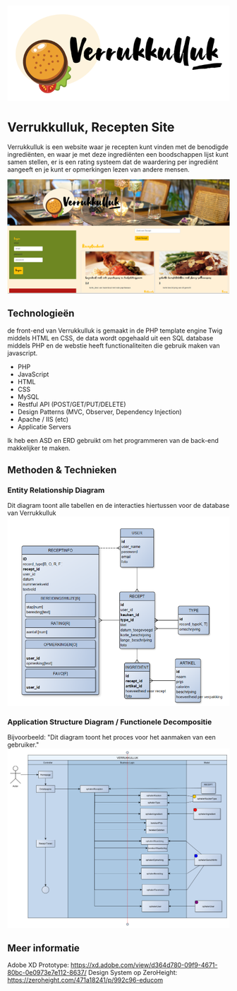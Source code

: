 <img src="assets/github/header-logo.png"/>

# Verrukkulluk, Recepten Site

 Verrukkulluk is een website waar je recepten kunt vinden met de benodigde ingrediënten, en waar je met deze ingrediënten een boodschappen lijst kunt samen stellen, er is een rating systeem dat de waardering per ingrediënt aangeeft en je kunt er opmerkingen lezen van andere mensen.

<img src="assets/github/verrukkulluk-site.png"/>

## Technologieën

de front-end van Verrukkulluk is gemaakt in de PHP template engine Twig middels HTML en CSS, de data wordt opgehaald uit een SQL database middels PHP en  de webstie heeft functionaliteiten die gebruik maken van javascript.

* PHP 
* JavaScript
* HTML
* CSS
* MySQL
* Restful API (POST/GET/PUT/DELETE)
* Design Patterns (MVC, Observer, Dependency Injection)
* Apache / IIS (etc)
* Applicatie Servers

Ik heb een ASD en ERD gebruikt om het programmeren van de back-end makkelijker te maken.


## Methoden & Technieken

### Entity Relationship Diagram
Dit diagram toont alle tabellen en de interacties hiertussen voor de database van Verrukkulluk
<img src="assets/github/erd.png" />

### Application Structure Diagram / Functionele Decompositie
Bijvoorbeeld: "Dit diagram toont het proces voor het aanmaken van een gebruiker."
<img src="assets/github/asd.png" />


## Meer informatie

Adobe XD Prototype: https://xd.adobe.com/view/d364d780-09f9-4671-80bc-0e0973e7e112-8637/
Design System op ZeroHeight: https://zeroheight.com/471a18241/p/992c96-educom
